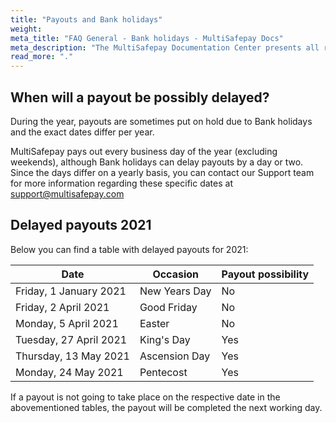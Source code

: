 ```yaml
---
title: "Payouts and Bank holidays"
weight:
meta_title: "FAQ General - Bank holidays - MultiSafepay Docs"
meta_description: "The MultiSafepay Documentation Center presents all relevant information about our Plugins and API. You can also find support pages for payment methods, tools and general questions as well as the contact details of our Support and Integration Teams."
read_more: "."
---
```


## When will a payout be possibly delayed?

During the year, payouts are sometimes put on hold due to Bank holidays and the exact dates differ per year.

MultiSafepay pays out every business day of the year (excluding weekends), although Bank holidays can delay payouts by a day or two. Since the days differ on a yearly basis, you can contact our Support team for more information regarding these specific dates at <support@multisafepay.com>


## Delayed payouts 2021

Below you can find a table with delayed payouts for 2021:

| Date   | Occasion     | Payout possibility |
|----------------|-------------------|-----------|
|  Friday, 1 January 2021 | New Years Day     | No  |
|  Friday, 2 April 2021 | Good Friday     | No  |
|  Monday, 5 April 2021 | Easter     | No  |
|  Tuesday, 27 April 2021 | King's Day     | Yes  |
|  Thursday, 13 May 2021 | Ascension Day     | Yes  |
|  Monday, 24 May 2021 | Pentecost     | Yes  |

If a payout is not going to take place on the respective date in the abovementioned tables, the payout will be completed the next working day.